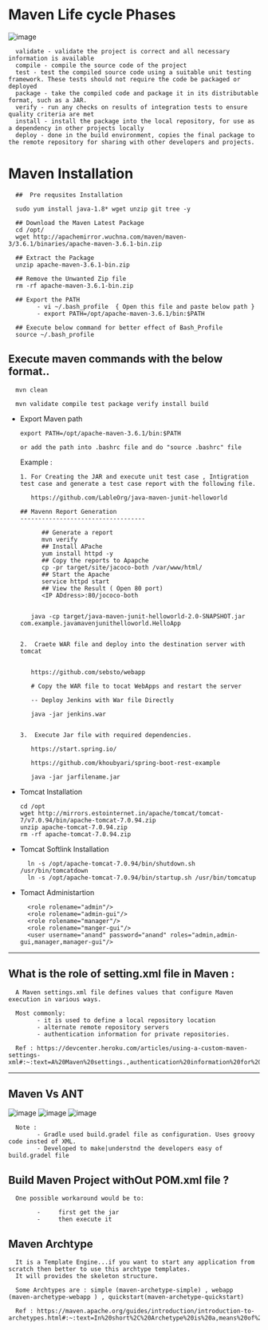 
# Maven Life cycle Phases

![image](https://github.com/learn-with-devops/devops/blob/master/Maven/images/maven-life-cycle-splessons.png)

      validate - validate the project is correct and all necessary information is available
      compile - compile the source code of the project
      test - test the compiled source code using a suitable unit testing framework. These tests should not require the code be packaged or deployed
      package - take the compiled code and package it in its distributable format, such as a JAR.
      verify - run any checks on results of integration tests to ensure quality criteria are met
      install - install the package into the local repository, for use as a dependency in other projects locally
      deploy - done in the build environment, copies the final package to the remote repository for sharing with other developers and projects.

# Maven Installation

      ##  Pre requsites Installation

      sudo yum install java-1.8* wget unzip git tree -y

      ## Download the Maven Latest Package 
      cd /opt/
      wget http://apachemirror.wuchna.com/maven/maven-3/3.6.1/binaries/apache-maven-3.6.1-bin.zip

      ## Extract the Package
      unzip apache-maven-3.6.1-bin.zip

      ## Remove the Unwanted Zip file
      rm -rf apache-maven-3.6.1-bin.zip

      ## Export the PATH
            - vi ~/.bash_profile  { Open this file and paste below path }
            - export PATH=/opt/apache-maven-3.6.1/bin:$PATH

      ## Execute below command for better effect of Bash_Profile
      source ~/.bash_profile
      
## Execute maven commands with the below format..

      mvn clean
      
      mvn validate compile test package verify install build
      

- Export Maven path 

      export PATH=/opt/apache-maven-3.6.1/bin:$PATH

      or add the path into .bashrc file and do "source .bashrc" file 
  
  
  
  Example : 
  
      1. For Creating the JAR and execute unit test case , Intigration test case and generate a test case report with the following file.

         https://github.com/LableOrg/java-maven-junit-helloworld
         
      ## Mavenn Report Generation
      -----------------------------------

            ## Generate a report
            mvn verify
            ## Install APache
            yum install httpd -y
            ## Copy the reports to Apapche
            cp -pr target/site/jacoco-both /var/www/html/
            ## Start the Apache
            service httpd start
            ## View the Result ( Open 80 port)
            <IP ADdress>:80/jococo-both

         
         java -cp target/java-maven-junit-helloworld-2.0-SNAPSHOT.jar com.example.javamavenjunithelloworld.HelloApp


      2.  Craete WAR file and deploy into the destination server with tomcat


         https://github.com/sebsto/webapp
         
         # Copy the WAR file to tocat WebApps and restart the server
         
         -- Deploy Jenkins with War file Directly
         
         java -jar jenkins.war
         
         
      3.  Execute Jar file with required dependencies.
      
         https://start.spring.io/
         
         https://github.com/khoubyari/spring-boot-rest-example
         
         java -jar jarfilename.jar
         
- Tomcat Installation

      cd /opt
      wget http://mirrors.estointernet.in/apache/tomcat/tomcat-7/v7.0.94/bin/apache-tomcat-7.0.94.zip
      unzip apache-tomcat-7.0.94.zip
      rm -rf apache-tomcat-7.0.94.zip
      
- Tomcat Softlink Installation

        ln -s /opt/apache-tomcat-7.0.94/bin/shutdown.sh /usr/bin/tomcatdown
        ln -s /opt/apache-tomcat-7.0.94/bin/startup.sh /usr/bin/tomcatup
  
- Tomact Administartion
  
        <role rolename="admin"/>
        <role rolename="admin-gui"/>
        <role rolename="manager"/>
        <role rolename="manger-gui"/>
        <user username="anand" password="anand" roles="admin,admin-gui,manager,manager-gui"/>

-------
## What is the role of setting.xml file in Maven :

      A Maven settings.xml file defines values that configure Maven execution in various ways. 
      
      Most commonly:
            - it is used to define a local repository location
            - alternate remote repository servers
            - authentication information for private repositories. 
            
      Ref : https://devcenter.heroku.com/articles/using-a-custom-maven-settings-xml#:~:text=A%20Maven%20settings.,authentication%20information%20for%20private%20repositories.
    
-----
## Maven Vs ANT
![image](https://github.com/learn-with-devops/devops/blob/master/Maven/images/ant.PNG)
![image](https://github.com/learn-with-devops/devops/blob/master/Maven/images/ant_build.PNG)
![image](https://github.com/learn-with-devops/devops/blob/master/Maven/images/maven_Ant_diff.PNG)

      Note : 
            - Gradle used build.gradel file as configuration. Uses groovy code insted of XML.
            - Developed to make|understnd the developers easy of build.gradel file
            
## Build Maven Project withOut POM.xml file ?

      One possible workaround would be to:

            -     first get the jar
            -     then execute it

## Maven Archtype

      It is a Template Engine...if you want to start any application from scratch then better to use this archtype templates.
      It will provides the skeleton structure.
      
      Some Archtypes are : simple (maven-archetype-simple) , webapp (maven-archetype-webapp ) , quickstart(maven-archetype-quickstart)
      
      Ref : https://maven.apache.org/guides/introduction/introduction-to-archetypes.html#:~:text=In%20short%2C%20Archetype%20is%20a,means%20of%20generating%20Maven%20projects.
      
      
